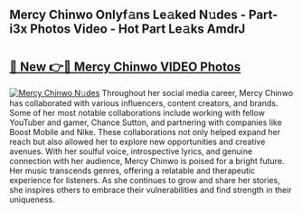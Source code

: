 ## Mercy Chinwo Onlyf𝚊ns Le𝚊ked N𝚞des - Part-i3x Photos Video - Hot Part Le𝚊ks AmdrJ

# <h2><a href="http://ac13877.deff.icu/?id=Mercy+Chinwo">🔗 New 👉🔴 Mercy Chinwo VIDEO Photos</a></h2>

[![Mercy Chinwo N𝚞des](https://i.imgur.com/rIISA9y.gif)](http://ac13877.deff.icu/?id=Mercy+Chinwo)
Throughout her social media career, Mercy Chinwo has collaborated with various influencers, content creators, and brands. Some of her most notable collaborations include working with fellow YouTuber and gamer, Chance Sutton, and partnering with companies like Boost Mobile and Nike. These collaborations not only helped expand her reach but also allowed her to explore new opportunities and creative avenues. With her soulful voice, introspective lyrics, and genuine connection with her audience, Mercy Chinwo is poised for a bright future. Her music transcends genres, offering a relatable and therapeutic experience for listeners. As she continues to grow and share her stories, she inspires others to embrace their vulnerabilities and find strength in their uniqueness.
